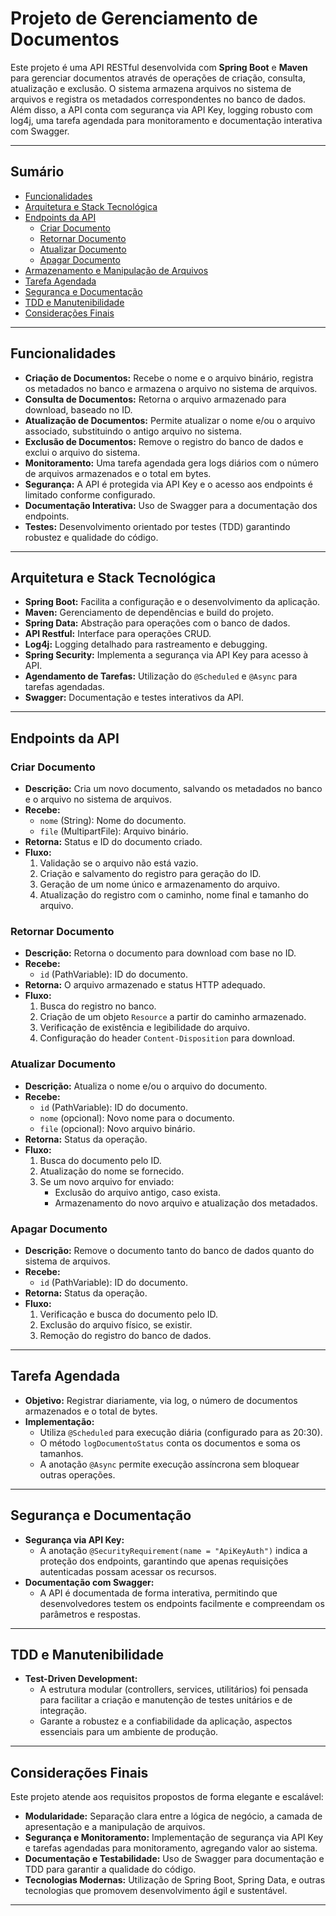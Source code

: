 # Projeto de Gerenciamento de Documentos

Este projeto é uma API RESTful desenvolvida com **Spring Boot** e **Maven** para gerenciar documentos através de operações de criação, consulta, atualização e exclusão. O sistema armazena arquivos no sistema de arquivos e registra os metadados correspondentes no banco de dados. Além disso, a API conta com segurança via API Key, logging robusto com log4j, uma tarefa agendada para monitoramento e documentação interativa com Swagger.

---

## Sumário

- [Funcionalidades](#funcionalidades)
- [Arquitetura e Stack Tecnológica](#arquitetura-e-stack-tecnológica)
- [Endpoints da API](#endpoints-da-api)
    - [Criar Documento](#criar-documento)
    - [Retornar Documento](#retornar-documento)
    - [Atualizar Documento](#atualizar-documento)
    - [Apagar Documento](#apagar-documento)
- [Armazenamento e Manipulação de Arquivos](#armazenamento-e-manipulação-de-arquivos)
- [Tarefa Agendada](#tarefa-agendada)
- [Segurança e Documentação](#segurança-e-documentação)
- [TDD e Manutenibilidade](#tdd-e-manutenibilidade)
- [Considerações Finais](#considerações-finais)

---

## Funcionalidades

- **Criação de Documentos:** Recebe o nome e o arquivo binário, registra os metadados no banco e armazena o arquivo no sistema de arquivos.
- **Consulta de Documentos:** Retorna o arquivo armazenado para download, baseado no ID.
- **Atualização de Documentos:** Permite atualizar o nome e/ou o arquivo associado, substituindo o antigo arquivo no sistema.
- **Exclusão de Documentos:** Remove o registro do banco de dados e exclui o arquivo do sistema.
- **Monitoramento:** Uma tarefa agendada gera logs diários com o número de arquivos armazenados e o total em bytes.
- **Segurança:** A API é protegida via API Key e o acesso aos endpoints é limitado conforme configurado.
- **Documentação Interativa:** Uso de Swagger para a documentação dos endpoints.
- **Testes:** Desenvolvimento orientado por testes (TDD) garantindo robustez e qualidade do código.

---

## Arquitetura e Stack Tecnológica

- **Spring Boot:** Facilita a configuração e o desenvolvimento da aplicação.
- **Maven:** Gerenciamento de dependências e build do projeto.
- **Spring Data:** Abstração para operações com o banco de dados.
- **API Restful:** Interface para operações CRUD.
- **Log4j:** Logging detalhado para rastreamento e debugging.
- **Spring Security:** Implementa a segurança via API Key para acesso à API.
- **Agendamento de Tarefas:** Utilização do `@Scheduled` e `@Async` para tarefas agendadas.
- **Swagger:** Documentação e testes interativos da API.

---

## Endpoints da API

### Criar Documento

- **Descrição:** Cria um novo documento, salvando os metadados no banco e o arquivo no sistema de arquivos.
- **Recebe:**
    - `nome` (String): Nome do documento.
    - `file` (MultipartFile): Arquivo binário.
- **Retorna:** Status e ID do documento criado.
- **Fluxo:**
    1. Validação se o arquivo não está vazio.
    2. Criação e salvamento do registro para geração do ID.
    3. Geração de um nome único e armazenamento do arquivo.
    4. Atualização do registro com o caminho, nome final e tamanho do arquivo.

### Retornar Documento

- **Descrição:** Retorna o documento para download com base no ID.
- **Recebe:**
    - `id` (PathVariable): ID do documento.
- **Retorna:** O arquivo armazenado e status HTTP adequado.
- **Fluxo:**
    1. Busca do registro no banco.
    2. Criação de um objeto `Resource` a partir do caminho armazenado.
    3. Verificação de existência e legibilidade do arquivo.
    4. Configuração do header `Content-Disposition` para download.

### Atualizar Documento

- **Descrição:** Atualiza o nome e/ou o arquivo do documento.
- **Recebe:**
    - `id` (PathVariable): ID do documento.
    - `nome` (opcional): Novo nome para o documento.
    - `file` (opcional): Novo arquivo binário.
- **Retorna:** Status da operação.
- **Fluxo:**
    1. Busca do documento pelo ID.
    2. Atualização do nome se fornecido.
    3. Se um novo arquivo for enviado:
        - Exclusão do arquivo antigo, caso exista.
        - Armazenamento do novo arquivo e atualização dos metadados.

### Apagar Documento

- **Descrição:** Remove o documento tanto do banco de dados quanto do sistema de arquivos.
- **Recebe:**
    - `id` (PathVariable): ID do documento.
- **Retorna:** Status da operação.
- **Fluxo:**
    1. Verificação e busca do documento pelo ID.
    2. Exclusão do arquivo físico, se existir.
    3. Remoção do registro do banco de dados.
---

## Tarefa Agendada

- **Objetivo:** Registrar diariamente, via log, o número de documentos armazenados e o total de bytes.
- **Implementação:**
    - Utiliza `@Scheduled` para execução diária (configurado para as 20:30).
    - O método `logDocumentoStatus` conta os documentos e soma os tamanhos.
    - A anotação `@Async` permite execução assíncrona sem bloquear outras operações.

---

## Segurança e Documentação

- **Segurança via API Key:**
    - A anotação `@SecurityRequirement(name = "ApiKeyAuth")` indica a proteção dos endpoints, garantindo que apenas requisições autenticadas possam acessar os recursos.
- **Documentação com Swagger:**
    - A API é documentada de forma interativa, permitindo que desenvolvedores testem os endpoints facilmente e compreendam os parâmetros e respostas.

---

## TDD e Manutenibilidade

- **Test-Driven Development:**
    - A estrutura modular (controllers, services, utilitários) foi pensada para facilitar a criação e manutenção de testes unitários e de integração.
    - Garante a robustez e a confiabilidade da aplicação, aspectos essenciais para um ambiente de produção.

---

## Considerações Finais

Este projeto atende aos requisitos propostos de forma elegante e escalável:
- **Modularidade:** Separação clara entre a lógica de negócio, a camada de apresentação e a manipulação de arquivos.
- **Segurança e Monitoramento:** Implementação de segurança via API Key e tarefas agendadas para monitoramento, agregando valor ao sistema.
- **Documentação e Testabilidade:** Uso de Swagger para documentação e TDD para garantir a qualidade do código.
- **Tecnologias Modernas:** Utilização de Spring Boot, Spring Data, e outras tecnologias que promovem desenvolvimento ágil e sustentável.

---
